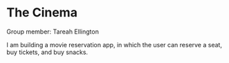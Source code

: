 # The Cinema

Group member: Tareah Ellington

I am building a movie reservation app, in which the user can reserve a seat, buy tickets, and buy snacks.
